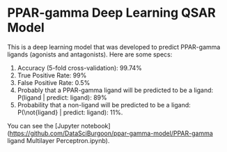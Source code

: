 # PPAR-gamma Deep Learning QSAR Model

This is a deep learning model that was developed to predict PPAR-gamma ligands (agonists and antagonists). Here are some specs:

1. Accuracy (5-fold cross-validation): 99.74%
2. True Positive Rate: 99%
3. False Positive Rate: 0.5%
4. Probably that a PPAR-gamma ligand will be predicted to be a ligand: P(ligand | predict: ligand): 89%
5. Probability that a non-ligand will be predicted to be a ligand: P(\not{ligand} | predict: ligand): 11%.

You can see the [Jupyter notebook](https://github.com/DataSciBurgoon/ppar-gamma-model/PPAR-gamma ligand Multilayer Perceptron.ipynb).
